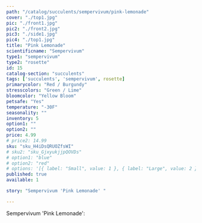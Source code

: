 ```yaml
---
path: "/catalog/succulents/sempervivum/pink-lemonade"
cover: "./top1.jpg"
pic: "./front1.jpg"
pic2: "./front2.jpg"
pic3: "./side1.jpg"
pic4: "./top1.jpg"
title: "Pink Lemonade"
scientificname: "Sempervivum"
type1: "sempervivum"
type2: "rosette"
id: 15
catalog-section: "succulents"
tags: ['succulents', 'sempervivum', rosette]
primarycolor: "Red / Burgundy"
stresscolors: "Green / Lime"
bloomcolor: "Yellow Bloom"
petsafe: "Yes"
temperature: "-30F"
seasonality: ""
inventory: 5
option1: ""
option2: ""
price: 4.99
# price2: 14.99
sku: "sku_H4iDsQRUOZfsWI"
# sku2: "sku_GjxyukjjpQOVDs"
# option1: "blue"
# option2: "red"
# options: '[{ label: "Small", value: 1 }, { label: "Large", value: 2 }]'
published: true
available: 1

story: "Sempervivum 'Pink Lemonade' "

---
```

Sempervivum 'Pink Lemonade': 